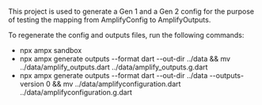 This project is used to generate a Gen 1 and a Gen 2 config for the purpose of testing the mapping from AmplifyConfig to AmplifyOutputs.

To regenerate the config and outputs files, run the following commands:

- npx ampx sandbox
- npx ampx generate outputs --format dart --out-dir ../data && mv ../data/amplify_outputs.dart ../data/amplify_outputs.g.dart
- npx ampx generate outputs --format dart --out-dir ../data --outputs-version 0 && mv ../data/amplifyconfiguration.dart ../data/amplifyconfiguration.g.dart
